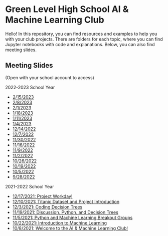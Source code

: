 # Green Level High School AI & Machine Learning Club

Hello! In this repository, you can find resources and examples to help you with your club projects. There are folders for each topic, where you can find Jupyter notebooks with code and explanations. Below, you can also find meeting slides.


## Meeting Slides 

(Open with your school account to access)

2022-2023 School Year
* [2/15/2023](https://docs.google.com/presentation/d/1IAcS7X3mBUVDiTEvkHFjkotWYk9zi0H-Uj3fqlHC81g/edit?usp=sharing)
* [2/8/2023](https://docs.google.com/presentation/d/1qTC1-WpNjsNmeWCZ0nJXp2Ar-nCaaqTVoIwPkNh8zYU/edit?usp=sharing)
* [2/1/2023](https://docs.google.com/presentation/d/1Og8FOvRMpnvqxxYt5mlPg5J8wspGPaUgDKXuEUOY8wY/edit?usp=sharing)
* [1/18/2023](https://docs.google.com/presentation/d/1Vcuo02nqWySS_YthVndL7qka4A6PB3RaBFlRvE0DZh0/edit?usp=sharing)
* [1/11/2023](https://docs.google.com/presentation/d/1_4viBcB22ZMNZcnUqGAHZnd77mN5DCnyaN9s5tPWCFA/edit?usp=sharing)
* [1/4/2023](https://docs.google.com/presentation/d/1Zf4b8nps11Myg0Sfno4b8Pgd__GnNkK_Ha6xxJme9Kk/edit?usp=sharing)
* [12/14/2022](https://docs.google.com/presentation/d/1WdRCCcg9cGYBFF_wkWBV0CiZeM1aj13v5LlDWBp6ZCg/edit?usp=sharing)
* [12/7/2022](https://docs.google.com/presentation/d/1MxYSU02766UHcwSBSCbTtlAcbL9-o5T0uMeI2NUEVag/edit?usp=sharing)
* [11/30/2022](https://docs.google.com/presentation/d/14AF60-gD6N4awwDPgGdLdB28Qs2kjVhyL76vH2NMUBA/edit?usp=sharing)
* [11/16/2022](https://docs.google.com/presentation/d/1pL7VxDds9UZcWVfC99X9I0dbEqCAyflv7SKadWNFyOA/edit?usp=share_link)
* [11/9/2022](https://docs.google.com/presentation/d/1vdSZhx6bFmU60lwots6Gu0SHlkHEZ3wZJaHpjW2_b7g/edit?usp=share_link)
* [11/2/2022](https://docs.google.com/presentation/d/15sPNXU8f-hBKqTfSnwf1UGwYPSTK5nQzRfUOKgZxxM4/edit?usp=share_link)
* [10/26/2022](https://docs.google.com/presentation/d/1XRLsWBPsasM-K04-1phltmWdvzvCQ-7O1gK5C6TNQAQ/edit?usp=share_link)
* [10/19/2022](https://docs.google.com/presentation/d/1Lgo7wA_4FyR0HvUaErYHM8YxKFNsndIylkb588quH6c/edit?usp=share_link)
* [10/5/2022](https://docs.google.com/presentation/d/1lnmvjW4chSMI8RqNGctzG51vUqf7AYWuhKLAI58lDqc/edit?usp=sharing)
* [9/28/2022](https://docs.google.com/presentation/d/161pPGipFCo3ajw3oY9OkUt5nDtUhra5zzVu5h3TRw7k/edit?usp=sharing)

2021-2022 School Year

* [12/17/2021: Project Workday!](https://docs.google.com/presentation/d/165TQRME__IfAPyQDi0ss5RNfDmGxRT7mwULxhcbT_Yo/edit?usp=sharing)
* [12/10/2021: Titanic Dataset and Project Introduction](https://docs.google.com/presentation/d/1g2d3S8bBrtixDW2lmeNGjCp0b2jEN_ARNOMuGk4Fqtk/edit?usp=sharing)
* [12/3/2021: Coding Decision Trees](https://docs.google.com/presentation/d/1yqm4jOTc5xPq2J0ozT9hJuLWkgYzNywoB3cPV8W5As0/edit?usp=sharing)
* [11/19/2021: Discussion, Python, and Decision Trees](https://docs.google.com/presentation/d/1Fu5LvIhL-aDzRoXLu5so1d_L4Cq287NFCRcB7x14JCc/edit?usp=sharing)
* [11/5/2021: Python and Machine Learning Breakout Groups](https://docs.google.com/presentation/d/1ix7zjVNkjmFwv0hSNpUw1xo7_BtTLA9mBRrjwh5KkMg/edit?usp=sharing)
* [10/22/2021: Introduction to Machine Learning](https://docs.google.com/presentation/d/1JIuUnwxUCdiITmItoOXEUm_1dWHwFR4sA5IlS4fdMfM/edit?usp=sharing)
* [10/8/2021: Welcome to the AI & Machine Learning Club!](https://docs.google.com/presentation/d/1Ngka91C2S6KJ26EvC8O4ew2W0Y7OFTX9wd9e0zBFQ9g/edit?usp=sharing)
